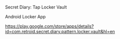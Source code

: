 Secret Diary: Tap Locker Vault

Android Locker App

https://play.google.com/store/apps/details?id=com.retroid.secret.diary.pattern.locker.vault&hl=en
